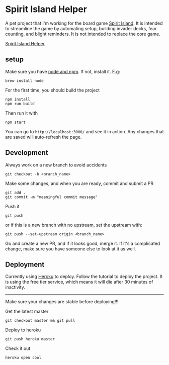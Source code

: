 # Spirit Island Helper
A pet project that I'm working for the board game [Spirit Island](https://boardgamegeek.com/boardgame/162886/spirit-island). It is intended to streamline the game by automating setup, building invader decks, fear counting, and blight reminders. It is not intended to replace the core game.

[Spirit Island Helper](https://spirit-island.herokuapp.com/)

## setup
Make sure you have [node and npm](https://www.npmjs.com/get-npm). If not, install it. E.g:

`brew install node`

For the first time, you should build the project

```
npm install
npm run build
```

Then run it with

`npm start`

You can go to `http://localhost:3000/` and see it in action. Any changes that are saved will auto-refresh the page. 

## Development
Always work on a new branch to avoid accidents

`git checkout -b <branch_name>`

Make some changes, and when you are ready, commit and submit a PR

```
git add .
git commit -m "meaningful commit message"
```

Push it

`git push`

or if this is a new branch with no upstream, set the upstream with:

`git push --set-upstream origin <branch_name>`

Go and create a new PR, and if it looks good, merge it. If it's a complicated change, make sure you have someone else to look at it as well.

## Deployment
Currently using [Heroku](https://devcenter.heroku.com/articles/getting-started-with-nodejs#introduction) to deploy. Follow the tutorial to deploy the project. It is using the free tier service, which means it will die after 30 minutes of inactivity.

----

Make sure your changes are stable before deploying!!!

Get the latest master

`git checkout master && git pull`

Deploy to heroku

`git push heroku master`

Check it out

`heroku open cool`
